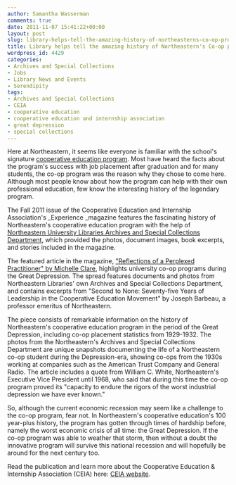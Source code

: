 ```yaml
---
author: Samantha Wasserman
comments: true
date: 2011-11-07 15:41:22+00:00
layout: post
slug: library-helps-tell-the-amazing-history-of-northeasterns-co-op-program
title: Library helps tell the amazing history of Northeastern's Co-op program
wordpress_id: 4429
categories:
- Archives and Special Collections
- Jobs
- Library News and Events
- Serendipity
tags:
- Archives and Special Collections
- CEIA
- cooperative education
- cooperative education and internship association
- great depression
- special collections
---
```


Here at Northeastern, it seems like everyone is familiar with the school's signature [cooperative education program](http://www.northeastern.edu/experiential-learning/cooperative-education/index.html). Most have heard the facts about the program's success with job placement after graduation and for many students, the co-op program was the reason why they chose to come here. Although most people know about how the program can help with their own professional education, few know the interesting history of the legendary program.

The Fall 2011 issue of the Cooperative Education and Internship Association's _Experience _magazine features the fascinating history of Northeastern's cooperative education program with the help of [Northeastern University Libraries Archives and Special Collections Department](http://www.lib.neu.edu/archives/), which provided the photos, document images, book excerpts, and stories included in the magazine.

The featured article in the magazine, ["Reflections of a Perplexed Practitioner" by Michelle Clare](http://www.ceiainc.org/assets/wysiwyg/Journal/ExpMag_102111_-_FINAL.pdf ), highlights university co-op programs during the Great Depression. The spread features documents and photos from Northeastern Libraries' own Archives and Special Collections Department, and contains excerpts from "Second to None: Seventy-five Years of Leadership in the Cooperative Education Movement" by Joseph Barbeau, a professor emeritus of Northeastern.

The piece consists of remarkable information on the history of Northeastern's cooperative education program in the period of the Great Depression, including co-op placement statistics from 1929-1932. The photos from the Northeastern's Archives and Special Collections Department are unique snapshots documenting the life of a Northeastern co-op student during the Depression-era, showing co-ops from the 1930s working at companies such as the American Trust Company and General Radio. The article includes a quote from William C. White, Northeastern's Executive Vice President until 1968, who said that during this time the co-op program proved its "capacity to endure the rigors of the worst industrial depression we have ever known."

So, although the current economic recession may seem like a challenge to the co-op program, fear not. In Northeastern's cooperative education's 100 year-plus history, the program has gotten through times of hardship before, namely the worst economic crisis of all time: the Great Depression. If the co-op program was able to weather that storm, then without a doubt the innovative program will survive this national recession and will hopefully be around for the next century too.

Read the publication and learn more about the Cooperative Education & Internship Association (CEIA) here: [CEIA website](http://www.ceiainc.org/experience).
